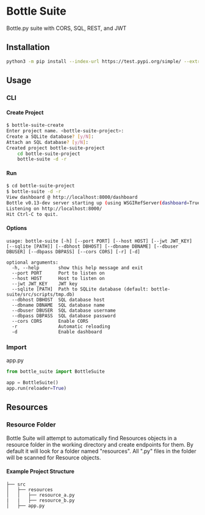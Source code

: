 # Bottle Suite
Bottle.py suite with CORS, SQL, REST, and JWT

## Installation

```bash
python3 -m pip install --index-url https://test.pypi.org/simple/ --extra-index-url https://pypi.org/simple/ bottle-suite --upgrade
```

## Usage
### CLI

#### Create Project
```bash
$ bottle-suite-create
Enter project name. <bottle-suite-project>:
Create a SQLite database? [y/N]:
Attach an SQL database? [y/N]:
Created project bottle-suite-project
    cd bottle-suite-project
    bottle-suite -d -r
```

#### Run
```bash
$ cd bottle-suite-project
$ bottle-suite -d -r
View dashboard @ http://localhost:8000/dashboard
Bottle v0.13-dev server starting up (using WSGIRefServer(dashboard=True))...
Listening on http://localhost:8000/
Hit Ctrl-C to quit.
```

#### Options
```
usage: bottle-suite [-h] [--port PORT] [--host HOST] [--jwt JWT_KEY] [--sqlite [PATH]] [--dbhost DBHOST] [--dbname DBNAME] [--dbuser DBUSER] [--dbpass DBPASS] [--cors CORS] [-r] [-d]

optional arguments:
  -h, --help       show this help message and exit
  --port PORT      Port to listen on
  --host HOST      Host to listen on
  --jwt JWT_KEY    JWT key
  --sqlite [PATH]  Path to SQLite database (default: bottle-suite/src/scripts/tmp.db)
  --dbhost DBHOST  SQL database host
  --dbname DBNAME  SQL database name
  --dbuser DBUSER  SQL database username
  --dbpass DBPASS  SQL database password
  --cors CORS      Enable CORS
  -r               Automatic reloading
  -d               Enable dashboard
```

### Import
app.py
```python
from bottle_suite import BottleSuite

app = BottleSuite()
app.run(reloader=True)
```

## Resources
### Resource Folder
Bottle Suite will attempt to automatically find Resources objects in a resource folder in the working directory and create endpoints for them. By default it will look for a folder named "resources". All ".py" files in the folder will be scanned for Resource objects.

#### Example Project Structure
```
├── src
│   ├── resources
│   │   ├── resource_a.py
|   |   ├── resource_b.py
│   ├── app.py
```